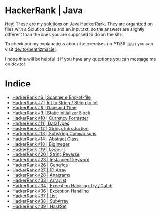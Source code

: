 # HackerRank | Java

Hey! These are my solutions on Java HackerRank. They are organized on files with a Solution class and an input.txt, so the answers are slightly different than the ones you are supposed to do on the site.

To check out my explanations about the exercises (in PT/BR :brazil:) you can visit [dev.to/beatrizmaciel](https://dev.to/beatrizmaciel).

I hope this will be helpful :) If you have any questions you can message me on dev.to!


# Indice

- [HackerRank #6 | Scanner e End-of-file](https://dev.to/beatrizmaciel/hackerrank-6-scanner-e-endoffile-462c)
- [HackerRank #7 | Int to String / String to Int](https://dev.to/beatrizmaciel/hackerrank-7-int-em-string-e-vice-versa-4n1e)
- [HackerRank #8 | Date and Time](https://dev.to/beatrizmaciel/hackerrank-8-date-and-time-1f78)
- [HackerRank #9 | Static Initializer Block](https://dev.to/beatrizmaciel/hackerrank-9-static-initializer-block-48ha)
- [HackerRank #10 | Currency Formatter](https://dev.to/beatrizmaciel/hackerrank-10-currency-formatter-22oj)
- [HackerRank #11 | DataTypes](https://dev.to/beatrizmaciel/hackerrank-11-datatypes-2e9h)
- [HackerRank #12 | Strings Introduction](https://dev.to/beatrizmaciel/hackerrank-12-strings-introduction-2d1n)
- [HackerRank #13 | Substring Comparisons](https://dev.to/beatrizmaciel/hackerrank-13-substring-comparisons-57ha)
- [HackerRank #14 | Abstract Class](https://dev.to/beatrizmaciel/hackerrank-14-abstract-class-3h5d)
- [HackerRank #18 | BigInteger](https://dev.to/beatrizmaciel/hackerrank-18-biginteger-4jad)
- [HackerRank #19 | Loops II](https://dev.to/beatrizmaciel/hackerrank-19-loops-ii-385n)
- [HackerRank #20 | String Reverse](https://dev.to/beatrizmaciel/hackerrank-20-string-reverse-nec)
- [HackerRank #23 | Instanceof keyword](https://dev.to/beatrizmaciel/hackerrank-23-instanceof-keyword-3lh6)
- [HackerRank #26 | Generics](https://dev.to/beatrizmaciel/hackerrank-26-generics-55p8)
- [HackerRank #27 | 1D Array](https://dev.to/beatrizmaciel/hackerrank-27-1d-array-5f80)
- [HackerRank #28 | Anagrams](https://dev.to/beatrizmaciel/hackerrank-28-anagrams-boi)
- [HackerRank #33 | Arraylist](https://dev.to/beatrizmaciel/hackerrank-33-arraylist-2lj1)
- [HackerRank #34 | Exception Handling Try / Catch](https://dev.to/beatrizmaciel/hackerrank-34-exception-handling-try-catch-144f)
- [HackerRank #36 | Exception Handling](https://dev.to/beatrizmaciel/hackerrank-35-exception-handling-44e)
- [HackerRank #37 | List](https://dev.to/beatrizmaciel/hackerrank-37-list-4gmj)
- [HackerRank #38 | SubArray](https://dev.to/beatrizmaciel/hackerrank-38-subarray-1693)
- [HackerRank #39 | HashSet](https://dev.to/beatrizmaciel/hackerrank-39-hashset-3jb3)
